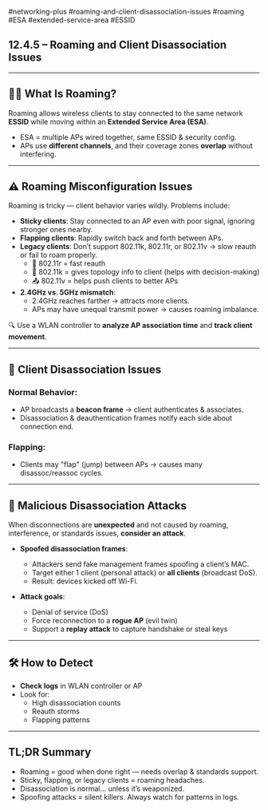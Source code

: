 #networking-plus #roaming-and-client-disassociation-issues #roaming #ESA #extended-service-area  #ESSID 

## 12.4.5 – Roaming and Client Disassociation Issues

---

## 🚶‍♂️ What Is Roaming?

Roaming allows wireless clients to stay connected to the same network **ESSID** while moving within an **Extended Service Area (ESA)**.

- ESA = multiple APs wired together, same ESSID & security config.
- APs use **different channels**, and their coverage zones **overlap** without interfering.

---

## ⚠️ Roaming Misconfiguration Issues

Roaming is tricky — client behavior varies wildly. Problems include:

- **Sticky clients**: Stay connected to an AP even with poor signal, ignoring stronger ones nearby.
- **Flapping clients**: Rapidly switch back and forth between APs.
- **Legacy clients**: Don’t support 802.11k, 802.11r, or 802.11v → slow reauth or fail to roam properly.
  - 🔧 802.11r = fast reauth
  - 🧭 802.11k = gives topology info to client (helps with decision-making)
  - 📤 802.11v = helps push clients to better APs
- **2.4GHz vs. 5GHz mismatch**:
  - 2.4GHz reaches farther → attracts more clients.
  - APs may have unequal transmit power → causes roaming imbalance.

🔍 Use a WLAN controller to **analyze AP association time** and **track client movement**.

---

## 🔌 Client Disassociation Issues

### Normal Behavior:
- AP broadcasts a **beacon frame** → client authenticates & associates.
- Disassociation & deauthentication frames notify each side about connection end.

### Flapping:
- Clients may "flap" (jump) between APs → causes many disassoc/reassoc cycles.

---

## 🚨 Malicious Disassociation Attacks

When disconnections are **unexpected** and not caused by roaming, interference, or standards issues, **consider an attack**.

- **Spoofed disassociation frames**:
  - Attackers send fake management frames spoofing a client’s MAC.
  - Target either 1 client (personal attack) or **all clients** (broadcast DoS).
  - Result: devices kicked off Wi-Fi.

- **Attack goals**:
  - Denial of service (DoS)
  - Force reconnection to a **rogue AP** (evil twin)
  - Support a **replay attack** to capture handshake or steal keys

---

## 🛠 How to Detect

- **Check logs** in WLAN controller or AP
- Look for:
  - High disassociation counts
  - Reauth storms
  - Flapping patterns

---

## TL;DR Summary

- Roaming = good when done right — needs overlap & standards support.
- Sticky, flapping, or legacy clients = roaming headaches.
- Disassociation is normal… unless it’s weaponized.
- Spoofing attacks = silent killers. Always watch for patterns in logs.
